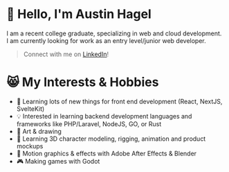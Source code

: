 # 👋 Hello, I'm Austin Hagel

I am a recent college graduate, specializing in web and cloud development. I am currently looking for work as an entry level/junior web developer.

>Connect with me on [LinkedIn](https://i.austinh.io/linkedin/)!

# 😸 My Interests & Hobbies

- 🤹 Learning lots of new things for front end development (React, NextJS, SvelteKit)
- 💡 Interested in learning backend development languages and frameworks like PHP/Laravel, NodeJS, GO, or Rust
- 🎨 Art & drawing
- 🦾 Learning 3D character modeling, rigging, animation and product mockups
- 🏃 Motion graphics & effects with Adobe After Effects & Blender
- 🎮 Making games with Godot
